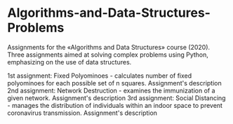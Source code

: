 # Algorithms-and-Data-Structures-Problems

Assignments for the «Algorithms and Data Structures» course (2020). Three assignments aimed at solving complex problems using Python, emphasizing on the use of data structures.

1st assignment: Fixed Polyominoes - calculates number of fixed polyominoes for each possible set of n squares. Assignment's description
2nd assignment: Network Destruction - examines the immunization of a given network. Assignment's description
3rd assignment: Social Distancing - manages the distribution of individuals within an indoor space to prevent coronavirus transmission. Assignment's description
